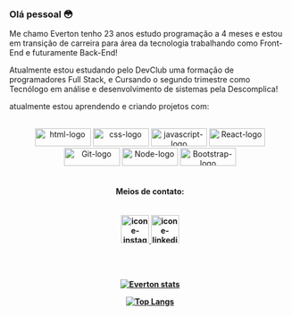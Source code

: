 ### Olá pessoal 😳

Me chamo Everton tenho 23 anos estudo programação a 4 meses e estou em transição de carreira para área da tecnologia trabalhando como Front-End e futuramente Back-End!

Atualmente estou estudando pelo DevClub uma formação de programadores Full Stack, e Cursando o segundo trimestre como Tecnólogo em análise e desenvolvimento de sistemas pela Descomplica!

atualmente estou aprendendo e criando projetos com:
<br>
<br>
<div align="center">
 <img src="https://img.shields.io/badge/HTML5-E34F26?style=for-the-badge&logo=html5&logoColor=white" width="100px" height="32px" alt="html-logo" />
 <img src="https://img.shields.io/badge/CSS3-1572B6?style=for-the-badge&logo=css3&logoColor=white" width="100px" height="32px" alt="css-logo" />
 <img src="https://img.shields.io/badge/JavaScript-323330?style=for-the-badge&logo=javascript&logoColor=F7DF1E" width="100px" height="32px" alt="javascript-logo" />
 <img src="https://img.shields.io/badge/React-20232A?style=for-the-badge&logo=react&logoColor=61DAFB" width="100px" height="32px" alt="React-logo"/>
  </div>
  <div align="center">
 <img src="https://img.shields.io/badge/GIT-E44C30?style=for-the-badge&logo=git&logoColor=white" width="100px" height="32px" alt="Git-logo"/>
 <img src="https://img.shields.io/badge/Node.js-43853D?style=for-the-badge&logo=node.js&logoColor=white" width="100px" height="32px" alt="Node-logo"/>
 <img src="https://img.shields.io/badge/Bootstrap-563D7C?style=for-the-badge&logo=bootstrap&logoColor=white" width="100px" height="32px" alt="Bootstrap-logo"/>
</div>
<br> <br>
<div align="center">
<strong>Meios de contato: <strong>
  </div>
<br><br>
<div align="center">
<a href="https://www.instagram.com/everton_depla_dutra/">
<img  alt="icone-instagram" width="50px" src="https://w7.pngwing.com/pngs/681/55/png-transparent-camera-instagram-social-media-instagram-logo-social-media-circle-icon.png" />
</a>
  <a href="https://www.linkedin.com/in/everton-deplá/">
<img  alt="icone-linkedin" width="50px" src="https://png.pngtree.com/element_our/png/20180827/linkedin-social-media-icon-png_71812.jpg" />
</a>
  </div>
  


  <br> <br>
  <div align="center">
    
[![Everton stats](https://github-readme-stats.vercel.app/api?username=evertondepla)](https://github.com/anuraghazra/github-readme-stats)

[![Top Langs](https://github-readme-stats.vercel.app/api/top-langs/?username=evertondepla&layout=donut)](https://github.com/anuraghazra/github-readme-stats)
</div>

